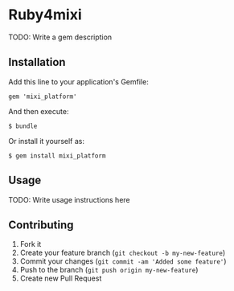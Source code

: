 # Ruby4mixi

TODO: Write a gem description

## Installation

Add this line to your application's Gemfile:

    gem 'mixi_platform'

And then execute:

    $ bundle

Or install it yourself as:

    $ gem install mixi_platform

## Usage

TODO: Write usage instructions here

## Contributing

1. Fork it
2. Create your feature branch (`git checkout -b my-new-feature`)
3. Commit your changes (`git commit -am 'Added some feature'`)
4. Push to the branch (`git push origin my-new-feature`)
5. Create new Pull Request
